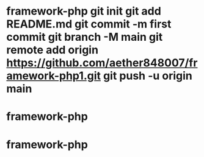 # framework-php git init git add README.md git commit -m first commit git branch -M main git remote add origin https://github.com/aether848007/framework-php1.git git push -u origin main
# framework-php
# framework-php
